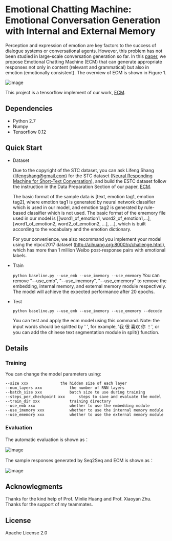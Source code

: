 # Emotional Chatting Machine: Emotional Conversation Generation with Internal and External Memory

Perception and expression of emotion are key factors to the success of dialogue systems or conversational agents. However, this problem has not been studied in large-scale conversation generation so far. In this [paper](https://arxiv.org/abs/1704.01074v4), we propose Emotional Chatting Machine (ECM) that can generate appropriate responses not only in content (relevant and grammatical) but also in emotion (emotionally consistent). The overview of ECM is shown in Figure 1.

![image](https://raw.githubusercontent.com/tuxchow/ecm/master/image/overview.png)

This project is a tensorflow implement of our work, [ECM](https://arxiv.org/abs/1704.01074v4).

## Dependencies
	
* Python 2.7
* Numpy
* Tensorflow 0.12
	
## Quick Start

* Dataset

	Due to the copyright of the STC dataset, you can ask Lifeng Shang (lifengshang@gmail.com) for the STC dataset ([Neural Responding Machine for Short-Text Conversation](https://arxiv.org/abs/1503.02364v2)), and build the ESTC dataset follow the instruction in the Data Preparation Section of our paper, [ECM](https://arxiv.org/abs/1704.01074v3).

	The basic format of the sample data is \[text, emotion tag1, emotion tag2], where emotion tag1 is generated by neural network classifier which is used in our model, and emotion tag2 is generated by rule-based classifier which is not used. The basic format of the ememory file used in our model is \[\[word1_of_emotion1, word2_of_emotion1,…], \[word1_of_emotion2, word2_of_emotion2, …], …], which is built according to the vocabulary and the emotion dictionary.

	For your convenience, we also recommand you implement your model using the nlpcc2017 dataset (http://aihuang.org:8000/p/challenge.html), which has more than 1 million Weibo post-response pairs with emotional labels.

* Train

	``` python baseline.py --use_emb --use_imemory --use_ememory ```
You can remove "--use_emb", "--use_imemory", "--use_ememory" to remove the embedding, internal memory, and external memory module respectively. The model will achieve the expected performance after 20 epochs.

* Test

	``` python baseline.py --use_emb --use_imemory --use_ememory --decode	```

	You can test and apply the ecm model using this command. Note: the input words should be splitted by ' ', for example, '我 很 喜欢 你 ！', or you can add the chinese text segmentation module in split() function.


## Details

### Training

You can change the model parameters using:

	--size xxx 				the hidden size of each layer
	--num_layers xxx 			the number of RNN layers
	--batch_size xxx 			batch size to use during training 
	--steps_per_checkpoint xxx 		steps to save and evaluate the model
	--train_dir xxx				training directory
	--use_emb xxx				whether to use the embedding module
	--use_imemory xxx 			whether to use the internal memory module
	--use_ememory xxx 			whether to use the external memory module
	
### Evaluation

The automatic evaluation is shown as：

![image](https://raw.githubusercontent.com/tuxchow/ecm/master/image/eval0.png)

The sample responses generated by Seq2Seq and ECM is shown as：

![image](https://raw.githubusercontent.com/tuxchow/ecm/master/image/eval1.png)

## Acknowlegments

Thanks for the kind help of Prof. Minlie Huang and Prof. Xiaoyan Zhu. Thanks for the support of my teammates.


## License

Apache License 2.0
